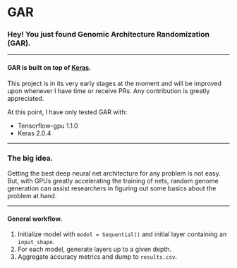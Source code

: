 # GAR
### Hey! You just found Genomic Architecture Randomization (GAR).

---

#### GAR is built on top of [Keras](https://github.com/fchollet/keras).

This project is in its very early stages at the moment and will be improved upon whenever I have time or receive PRs. Any contribution is greatly appreciated.

At this point, I have only tested GAR with:
  - Tensorflow-gpu 1.1.0
  - Keras 2.0.4

---
### The big idea.

Getting the best deep neural net architecture for any problem is not easy. But, with GPUs greatly accelerating the training of nets, random genome generation can assist researchers in figuring out some basics about the problem at hand.   

---

#### General workflow.

1. Initialize model with `model = Sequential()` and initial layer containing an `input_shape`.
2. For each model, generate layers up to a given depth.
3. Aggregate accuracy metrics and dump to `results.csv`.
